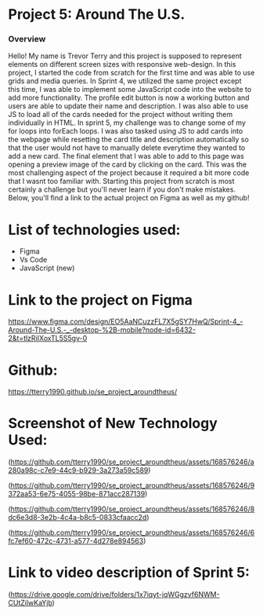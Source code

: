 # Project 5: Around The U.S.

### Overview

Hello! My name is Trevor Terry and this project is supposed to represent elements on different screen sizes with responsive web-design. In this project, I started the code from scratch for the first time and was able to use grids and media queries. In Sprint 4, we utilized the same project except this time, I was able to implement some JavaScript code into the website to add more functionality. The profile edit button is now a working button and users are able to update their name and description. I was also able to use JS to load all of the cards needed for the project without writing them individually in HTML. In sprint 5, my challenge was to change some of my for loops into forEach loops. I was also tasked using JS to add cards into the webpage while resetting the card title and description automatically so that the user would not have to manually delete everytime they wanted to add a new card. The final element that I was able to add to this page was opening a preview image of the card by clicking on the card. This was the most challenging aspect of the project because it required a bit more code that I wasnt too familiar with. Starting this project from scratch is most certainly a challenge but you'll never learn if you don't make mistakes. Below, you'll find a link to the actual project on Figma as well as my github!

# List of technologies used:

- Figma
- Vs Code
- JavaScript (new)

# Link to the project on Figma

https://www.figma.com/design/EO5AaNCuzzFL7X5gSY7HwQ/Sprint-4_-Around-The-U.S.-_-desktop-%2B-mobile?node-id=6432-2&t=tlzRiIXoxTL5S5gv-0

# Github:

https://tterry1990.github.io/se_project_aroundtheus/

# Screenshot of New Technology Used:

(https://github.com/tterry1990/se_project_aroundtheus/assets/168576246/a280a98c-c7e9-44c9-b929-3a273a59c589)

(https://github.com/tterry1990/se_project_aroundtheus/assets/168576246/9372aa53-6e75-4055-98be-871acc287139)

(https://github.com/tterry1990/se_project_aroundtheus/assets/168576246/8dc6e3d8-3e2b-4c4a-b8c5-0833cfaacc2d)

(https://github.com/tterry1990/se_project_aroundtheus/assets/168576246/6fc7ef60-472c-4731-a577-4d278e894563)

# Link to video description of Sprint 5:

(https://drive.google.com/drive/folders/1x7iqyt-jqWGgzvf6NWM-CUtZilwKaYjb)
